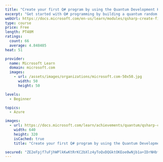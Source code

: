 ```yaml
---
title: "Create your first Q# program by using the Quantum Development Kit"
excerpt: "Get started with Q# programming by building a quantum random number generator."
webUrl: https://docs.microsoft.com/en-us/learn/modules/qsharp-create-first-quantum-development-kit/
type: course
price: Free
length: PT48M
ratings:
  count: 66
  average: 4.848485
heat: 51

provider:
  name: Microsoft Learn
  domain: microsoft.com
  images:
    - url: /assets/images/organizations/microsoft.com-50x50.jpg
      width: 50
      height: 50

levels:
  - Beginner

topics:
  - Azure

images:
  - url: https://docs.microsoft.com/learn/achievements/quantum/qsharp-create-first-quantum-development-kit-social.png
    width: 640
    height: 320
    isCached: true
    title: "Create your first Q# program by using the Quantum Development Kit"

secured: "ZE2eFpjf7uFjhWPlkKwKtRrKC2bXlz4yToQvDQGktOKEoe0wNjb1a+IDrNHbfpAxYczwIaOwiQWq9XUqA93Tw8GOCul7V3q7R/FE9o8yTHmPV75O+dXT6sxs6+LD8InzhdsqQlAmFbZosGODffnVCUn63Q/1ckgSy4bB+HDZ+9k7w2SHs3hu87P8iy0e3KBzQnnPfX9FaPl1D4aArtThYuE6DQ0GrHvw/bVQcXZzqr148p5vL3gbykakpKhfAeanPlDhu2yA7EIjSngiWBQ3YA08D7iIEH1QOJChXDCLJDgOCO02OyxGznX9RViuyGFbzflN9F3jAnnyv6IpMisfLoBhWyyZWwm29mJzkyKiAsSadl1jUbGGmKWEWTIyCp4sMnxd+rDG4/OrtOW/w2nC/A==;a76bA/8Uv0KO9CEFA0UMHg=="
---
```


